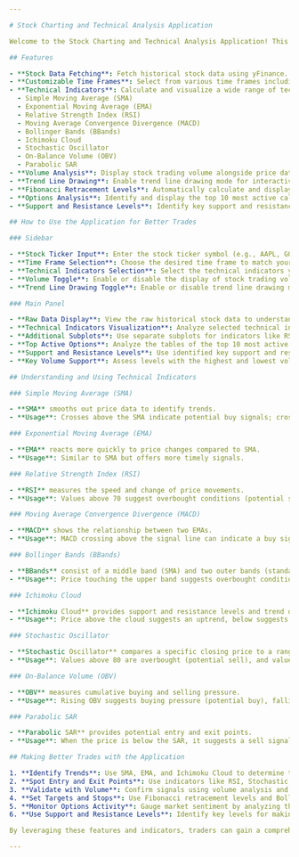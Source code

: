 ```yaml
---

# Stock Charting and Technical Analysis Application

Welcome to the Stock Charting and Technical Analysis Application! This application offers a suite of tools for analyzing stock market data using various technical indicators, helping traders make more informed decisions.

## Features

- **Stock Data Fetching**: Fetch historical stock data using yFinance.
- **Customizable Time Frames**: Select from various time frames including Intraday, 1 Day, 5 Day, 1 Month, 6 Months, 1 Year, Year-To-Date (YTD), and 5 Years.
- **Technical Indicators**: Calculate and visualize a wide range of technical indicators including:
  - Simple Moving Average (SMA)
  - Exponential Moving Average (EMA)
  - Relative Strength Index (RSI)
  - Moving Average Convergence Divergence (MACD)
  - Bollinger Bands (BBands)
  - Ichimoku Cloud
  - Stochastic Oscillator
  - On-Balance Volume (OBV)
  - Parabolic SAR
- **Volume Analysis**: Display stock trading volume alongside price data.
- **Trend Line Drawing**: Enable trend line drawing mode for interactive analysis.
- **Fibonacci Retracement Levels**: Automatically calculate and display Fibonacci retracement levels.
- **Options Analysis**: Identify and display the top 10 most active calls and puts based on volume.
- **Support and Resistance Levels**: Identify key support and resistance levels based on historical price data.

## How to Use the Application for Better Trades

### Sidebar

- **Stock Ticker Input**: Enter the stock ticker symbol (e.g., AAPL, GOOGL) to fetch and analyze the stock data.
- **Time Frame Selection**: Choose the desired time frame to match your trading strategy (e.g., short-term intraday trades or long-term investments).
- **Technical Indicators Selection**: Select the technical indicators you want to visualize based on your analysis needs.
- **Volume Toggle**: Enable or disable the display of stock trading volume to understand market activity.
- **Trend Line Drawing Toggle**: Enable or disable trend line drawing mode for manual analysis.

### Main Panel

- **Raw Data Display**: View the raw historical stock data to understand past price movements.
- **Technical Indicators Visualization**: Analyze selected technical indicators overlaid on the stock price chart to identify trends and potential trade signals.
- **Additional Subplots**: Use separate subplots for indicators like RSI, MACD, Stochastic Oscillator, and OBV to get a clearer picture of market conditions.
- **Top Active Options**: Analyze the tables of the top 10 most active call and put options to gauge market sentiment and potential price movements.
- **Support and Resistance Levels**: Use identified key support and resistance levels to make decisions on entry and exit points.
- **Key Volume Support**: Assess levels with the highest and lowest volume support to understand significant price zones.

## Understanding and Using Technical Indicators

### Simple Moving Average (SMA)

- **SMA** smooths out price data to identify trends.
- **Usage**: Crosses above the SMA indicate potential buy signals; crosses below indicate potential sell signals.

### Exponential Moving Average (EMA)

- **EMA** reacts more quickly to price changes compared to SMA.
- **Usage**: Similar to SMA but offers more timely signals.

### Relative Strength Index (RSI)

- **RSI** measures the speed and change of price movements.
- **Usage**: Values above 70 suggest overbought conditions (potential sell), and values below 30 suggest oversold conditions (potential buy).

### Moving Average Convergence Divergence (MACD)

- **MACD** shows the relationship between two EMAs.
- **Usage**: MACD crossing above the signal line can indicate a buy signal, while crossing below can indicate a sell signal.

### Bollinger Bands (BBands)

- **BBands** consist of a middle band (SMA) and two outer bands (standard deviations from the SMA).
- **Usage**: Price touching the upper band suggests overbought conditions, and touching the lower band suggests oversold conditions.

### Ichimoku Cloud

- **Ichimoku Cloud** provides support and resistance levels and trend direction.
- **Usage**: Price above the cloud suggests an uptrend, below suggests a downtrend. The cloud itself indicates support and resistance levels.

### Stochastic Oscillator

- **Stochastic Oscillator** compares a specific closing price to a range of prices over time.
- **Usage**: Values above 80 are overbought (potential sell), and values below 20 are oversold (potential buy). Crossovers signal buy/sell opportunities.

### On-Balance Volume (OBV)

- **OBV** measures cumulative buying and selling pressure.
- **Usage**: Rising OBV suggests buying pressure (potential buy), falling OBV suggests selling pressure (potential sell).

### Parabolic SAR

- **Parabolic SAR** provides potential entry and exit points.
- **Usage**: When the price is below the SAR, it suggests a sell signal; when above, it suggests a buy signal.

## Making Better Trades with the Application

1. **Identify Trends**: Use SMA, EMA, and Ichimoku Cloud to determine the overall market trend.
2. **Spot Entry and Exit Points**: Use indicators like RSI, Stochastic Oscillator, and Parabolic SAR to find optimal entry and exit points.
3. **Validate with Volume**: Confirm signals using volume analysis and OBV.
4. **Set Targets and Stops**: Use Fibonacci retracement levels and Bollinger Bands to set price targets and stop-loss levels.
5. **Monitor Options Activity**: Gauge market sentiment by analyzing the most active calls and puts.
6. **Use Support and Resistance Levels**: Identify key levels for making strategic trading decisions.

By leveraging these features and indicators, traders can gain a comprehensive understanding of market conditions, enhance their trading strategies, and improve their chances of making successful trades.

---
```

